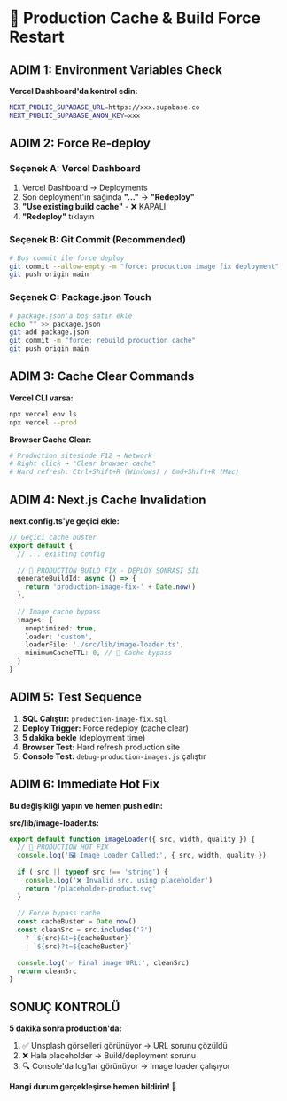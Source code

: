 # 🔄 Production Cache & Build Force Restart

## ADIM 1: Environment Variables Check

**Vercel Dashboard'da kontrol edin:**
```bash
NEXT_PUBLIC_SUPABASE_URL=https://xxx.supabase.co
NEXT_PUBLIC_SUPABASE_ANON_KEY=xxx
```

## ADIM 2: Force Re-deploy

### Seçenek A: Vercel Dashboard
1. Vercel Dashboard → Deployments
2. Son deployment'ın sağında **"..."** → **"Redeploy"**
3. **"Use existing build cache"** - ❌ KAPALI
4. **"Redeploy"** tıklayın

### Seçenek B: Git Commit (Recommended)
```bash
# Boş commit ile force deploy
git commit --allow-empty -m "force: production image fix deployment"
git push origin main
```

### Seçenek C: Package.json Touch
```bash
# package.json'a boş satır ekle
echo "" >> package.json
git add package.json
git commit -m "force: rebuild production cache"
git push origin main
```

## ADIM 3: Cache Clear Commands

**Vercel CLI varsa:**
```bash
npx vercel env ls
npx vercel --prod
```

**Browser Cache Clear:**
```bash
# Production sitesinde F12 → Network
# Right click → "Clear browser cache"
# Hard refresh: Ctrl+Shift+R (Windows) / Cmd+Shift+R (Mac)
```

## ADIM 4: Next.js Cache Invalidation

**next.config.ts'ye geçici ekle:**
```typescript
// Geçici cache buster
export default {
  // ... existing config
  
  // 🚨 PRODUCTION BUILD FİX - DEPLOY SONRASI SİL
  generateBuildId: async () => {
    return 'production-image-fix-' + Date.now()
  },
  
  // Image cache bypass
  images: {
    unoptimized: true,
    loader: 'custom', 
    loaderFile: './src/lib/image-loader.ts',
    minimumCacheTTL: 0, // 🚨 Cache bypass
  }
}
```

## ADIM 5: Test Sequence

1. **SQL Çalıştır:** `production-image-fix.sql`
2. **Deploy Trigger:** Force redeploy (cache clear)
3. **5 dakika bekle** (deployment time)
4. **Browser Test:** Hard refresh production site
5. **Console Test:** `debug-production-images.js` çalıştır

## ADIM 6: Immediate Hot Fix

**Bu değişikliği yapın ve hemen push edin:**

**src/lib/image-loader.ts:**
```typescript
export default function imageLoader({ src, width, quality }) {
  // 🚨 PRODUCTION HOT FIX
  console.log('🖼️ Image Loader Called:', { src, width, quality })
  
  if (!src || typeof src !== 'string') {
    console.log('❌ Invalid src, using placeholder')
    return '/placeholder-product.svg'
  }
  
  // Force bypass cache
  const cacheBuster = Date.now()
  const cleanSrc = src.includes('?') 
    ? `${src}&t=${cacheBuster}`
    : `${src}?t=${cacheBuster}`
  
  console.log('✅ Final image URL:', cleanSrc)
  return cleanSrc
}
```

## SONUÇ KONTROLÜ

**5 dakika sonra production'da:**
1. ✅ Unsplash görselleri görünüyor → URL sorunu çözüldü
2. ❌ Hala placeholder → Build/deployment sorunu
3. 🔍 Console'da log'lar görünüyor → Image loader çalışıyor

**Hangi durum gerçekleşirse hemen bildirin! 🚨** 